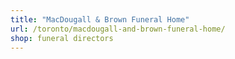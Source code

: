 ```yaml
---
title: "MacDougall & Brown Funeral Home"
url: /toronto/macdougall-and-brown-funeral-home/
shop: funeral directors
---
```

